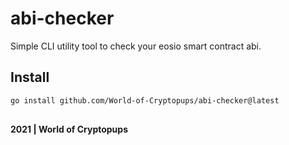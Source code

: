 # abi-checker

Simple CLI utility tool to check your eosio smart contract abi.

## Install

```sh
go install github.com/World-of-Cryptopups/abi-checker@latest
```

##

**2021 | World of Cryptopups**
